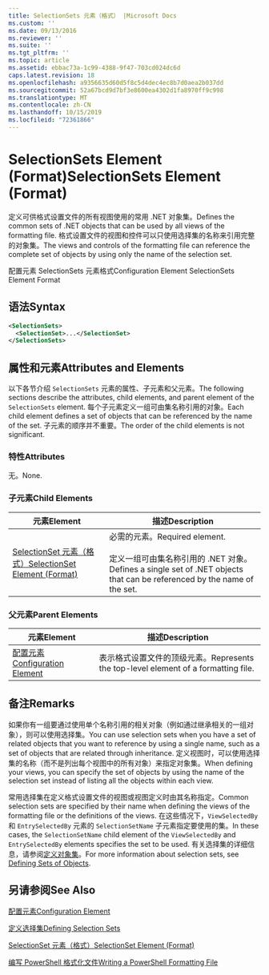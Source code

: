 ```yaml
---
title: SelectionSets 元素（格式） |Microsoft Docs
ms.custom: ''
ms.date: 09/13/2016
ms.reviewer: ''
ms.suite: ''
ms.tgt_pltfrm: ''
ms.topic: article
ms.assetid: ebbac73a-1c99-4388-9f47-703cd024dc6d
caps.latest.revision: 18
ms.openlocfilehash: a9356635d60d5f8c5d4dec4ec8b7d0aea2b037dd
ms.sourcegitcommit: 52a67bcd9d7bf3e8600ea4302d1fa8970ff9c998
ms.translationtype: MT
ms.contentlocale: zh-CN
ms.lasthandoff: 10/15/2019
ms.locfileid: "72361866"
---
```

# <a name="selectionsets-element-format"></a><span data-ttu-id="eb49e-102">SelectionSets Element (Format)</span><span class="sxs-lookup"><span data-stu-id="eb49e-102">SelectionSets Element (Format)</span></span>

<span data-ttu-id="eb49e-103">定义可供格式设置文件的所有视图使用的常用 .NET 对象集。</span><span class="sxs-lookup"><span data-stu-id="eb49e-103">Defines the common sets of .NET objects that can be used by all views of the formatting file.</span></span> <span data-ttu-id="eb49e-104">格式设置文件的视图和控件可以只使用选择集的名称来引用完整的对象集。</span><span class="sxs-lookup"><span data-stu-id="eb49e-104">The views and controls of the formatting file can reference the complete set of objects by using only the name of the selection set.</span></span>

<span data-ttu-id="eb49e-105">配置元素 SelectionSets 元素格式</span><span class="sxs-lookup"><span data-stu-id="eb49e-105">Configuration Element SelectionSets Element Format</span></span>

## <a name="syntax"></a><span data-ttu-id="eb49e-106">语法</span><span class="sxs-lookup"><span data-stu-id="eb49e-106">Syntax</span></span>

```xml
<SelectionSets>
  <SelectionSet>...</SelectionSet>
</SelectionSets>
```

## <a name="attributes-and-elements"></a><span data-ttu-id="eb49e-107">属性和元素</span><span class="sxs-lookup"><span data-stu-id="eb49e-107">Attributes and Elements</span></span>

<span data-ttu-id="eb49e-108">以下各节介绍 `SelectionSets` 元素的属性、子元素和父元素。</span><span class="sxs-lookup"><span data-stu-id="eb49e-108">The following sections describe the attributes, child elements, and parent element of the `SelectionSets` element.</span></span> <span data-ttu-id="eb49e-109">每个子元素定义一组可由集名称引用的对象。</span><span class="sxs-lookup"><span data-stu-id="eb49e-109">Each child element defines a set of objects that can be referenced by the name of the set.</span></span> <span data-ttu-id="eb49e-110">子元素的顺序并不重要。</span><span class="sxs-lookup"><span data-stu-id="eb49e-110">The order of the child elements is not significant.</span></span>

### <a name="attributes"></a><span data-ttu-id="eb49e-111">特性</span><span class="sxs-lookup"><span data-stu-id="eb49e-111">Attributes</span></span>

<span data-ttu-id="eb49e-112">无。</span><span class="sxs-lookup"><span data-stu-id="eb49e-112">None.</span></span>

### <a name="child-elements"></a><span data-ttu-id="eb49e-113">子元素</span><span class="sxs-lookup"><span data-stu-id="eb49e-113">Child Elements</span></span>

|<span data-ttu-id="eb49e-114">元素</span><span class="sxs-lookup"><span data-stu-id="eb49e-114">Element</span></span>|<span data-ttu-id="eb49e-115">描述</span><span class="sxs-lookup"><span data-stu-id="eb49e-115">Description</span></span>|
|-------------|-----------------|
|[<span data-ttu-id="eb49e-116">SelectionSet 元素（格式）</span><span class="sxs-lookup"><span data-stu-id="eb49e-116">SelectionSet Element (Format)</span></span>](./selectionset-element-format.md)|<span data-ttu-id="eb49e-117">必需的元素。</span><span class="sxs-lookup"><span data-stu-id="eb49e-117">Required element.</span></span><br /><br /> <span data-ttu-id="eb49e-118">定义一组可由集名称引用的 .NET 对象。</span><span class="sxs-lookup"><span data-stu-id="eb49e-118">Defines a single set of .NET objects that can be referenced by the name of the set.</span></span>|

### <a name="parent-elements"></a><span data-ttu-id="eb49e-119">父元素</span><span class="sxs-lookup"><span data-stu-id="eb49e-119">Parent Elements</span></span>

|<span data-ttu-id="eb49e-120">元素</span><span class="sxs-lookup"><span data-stu-id="eb49e-120">Element</span></span>|<span data-ttu-id="eb49e-121">描述</span><span class="sxs-lookup"><span data-stu-id="eb49e-121">Description</span></span>|
|-------------|-----------------|
|[<span data-ttu-id="eb49e-122">配置元素</span><span class="sxs-lookup"><span data-stu-id="eb49e-122">Configuration Element</span></span>](./configuration-element-format.md)|<span data-ttu-id="eb49e-123">表示格式设置文件的顶级元素。</span><span class="sxs-lookup"><span data-stu-id="eb49e-123">Represents the top-level element of a formatting file.</span></span>|

## <a name="remarks"></a><span data-ttu-id="eb49e-124">备注</span><span class="sxs-lookup"><span data-stu-id="eb49e-124">Remarks</span></span>

<span data-ttu-id="eb49e-125">如果你有一组要通过使用单个名称引用的相关对象（例如通过继承相关的一组对象），则可以使用选择集。</span><span class="sxs-lookup"><span data-stu-id="eb49e-125">You can use selection sets when you have a set of related objects that you want to reference by using a single name, such as a set of objects that are related through inheritance.</span></span> <span data-ttu-id="eb49e-126">定义视图时，可以使用选择集的名称（而不是列出每个视图中的所有对象）来指定对象集。</span><span class="sxs-lookup"><span data-stu-id="eb49e-126">When defining your views, you can specify the set of objects by using the name of the selection set instead of listing all the objects within each view.</span></span>

<span data-ttu-id="eb49e-127">常用选择集在定义格式设置文件的视图或视图定义时由其名称指定。</span><span class="sxs-lookup"><span data-stu-id="eb49e-127">Common selection sets are specified by their name when defining the views of the formatting file or the definitions of the views.</span></span> <span data-ttu-id="eb49e-128">在这些情况下，`ViewSelectedBy` 和 `EntrySelectedBy` 元素的 `SelectionSetName` 子元素指定要使用的集。</span><span class="sxs-lookup"><span data-stu-id="eb49e-128">In these cases, the `SelectionSetName` child element of the `ViewSelectedBy` and `EntrySelectedBy` elements specifies the set to be used.</span></span> <span data-ttu-id="eb49e-129">有关选择集的详细信息，请参阅[定义对象集](./defining-selection-sets.md)。</span><span class="sxs-lookup"><span data-stu-id="eb49e-129">For more information about selection sets, see [Defining Sets of Objects](./defining-selection-sets.md).</span></span>

## <a name="see-also"></a><span data-ttu-id="eb49e-130">另请参阅</span><span class="sxs-lookup"><span data-stu-id="eb49e-130">See Also</span></span>

[<span data-ttu-id="eb49e-131">配置元素</span><span class="sxs-lookup"><span data-stu-id="eb49e-131">Configuration Element</span></span>](./configuration-element-format.md)

[<span data-ttu-id="eb49e-132">定义选择集</span><span class="sxs-lookup"><span data-stu-id="eb49e-132">Defining Selection Sets</span></span>](./defining-selection-sets.md)

[<span data-ttu-id="eb49e-133">SelectionSet 元素（格式）</span><span class="sxs-lookup"><span data-stu-id="eb49e-133">SelectionSet Element (Format)</span></span>](./selectionset-element-format.md)

[<span data-ttu-id="eb49e-134">编写 PowerShell 格式化文件</span><span class="sxs-lookup"><span data-stu-id="eb49e-134">Writing a PowerShell Formatting File</span></span>](./writing-a-powershell-formatting-file.md)
